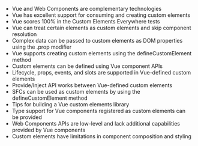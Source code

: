- Vue and Web Components are complementary technologies
- Vue has excellent support for consuming and creating custom elements
- Vue scores 100% in the Custom Elements Everywhere tests
- Vue can treat certain elements as custom elements and skip component resolution
- Complex data can be passed to custom elements as DOM properties using the .prop modifier
- Vue supports creating custom elements using the defineCustomElement method
- Custom elements can be defined using Vue component APIs
- Lifecycle, props, events, and slots are supported in Vue-defined custom elements
- Provide/Inject API works between Vue-defined custom elements
- SFCs can be used as custom elements by using the defineCustomElement method
- Tips for building a Vue custom elements library
- Type support for Vue components registered as custom elements can be provided
- Web Components APIs are low-level and lack additional capabilities provided by Vue components
- Custom elements have limitations in component composition and styling